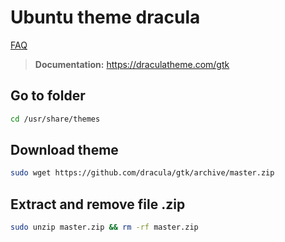 # Ubuntu theme dracula

[FAQ](../../FAQ.md)

> **Documentation:** https://draculatheme.com/gtk

## Go to folder

```bash
cd /usr/share/themes
```

## Download theme

```bash
sudo wget https://github.com/dracula/gtk/archive/master.zip
```

## Extract and remove file .zip

```bash
sudo unzip master.zip && rm -rf master.zip
```
